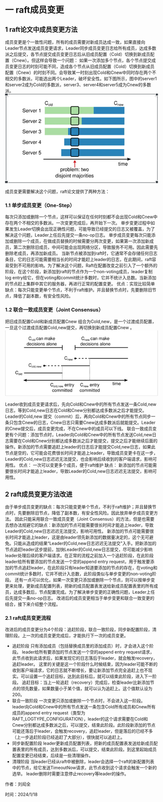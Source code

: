 # 一 raft成员变更
## 1 raft论文中成员变更方法

   成员变更是个一致性问题，所有的成员需要对新成员达成一致，如果直接向Leader节点发送成员变更请求，Leader同步成员变更日志给所有成员，达成多数派之后提交，各节点提交成员变更日志后从旧成员配置（Cold）切换到新成员配置（Cnew）。但这样会导致一个问题：
   如果一次添加多个节点，各个节点提交成员变更日志的时刻可能不同，造成各个节点从旧成员配置（Cold）切换到新成员配置（Cnew）的时刻不同。会导致某一时刻出现Cold和Cnew中同时存在两个不相交的多数派，可能选出两个Leader，破坏安全性。如下图所示，图中的server1和server2成为Cold的多数派，server3、server4和server5成为Cnew的多数派。
![Alt text](1705563733000.png)

成员变更需要解决这个问题，raft论文提供了两种方法：
### 1.1 单步成员变更（One-Step）
   每次只添加或删除一个节点，这样可以保证在任何时刻都不会出现Cold和Cnew中存在两个不相交的多数派。一次变更完成后，再开始下一次。
   单步变更过程中如果发生Leader切换会出现正确性问题，可能导致已经提交的日志又被覆盖，为了解决这个问题，Leader上任后先提交一条no-op日志。
   单步成员变更每次只能添加或删除一个成员，在做成员替换的时候需要分两次变更，如果第一次添加新成员，第二次删除旧成员，中间可能会出现网络分区，导致服务不可用。因此需要先删除老成员，再添加新成员。
   当新节点被添加到raft时，它通常不会存储任何日志条目，它的日志可能需要相当长的时间才能赶上leader的日志，在此期间，raft容易受到不可用的影响。为了解决这个问题，Raft在配置改变之前引入了一个额外的阶段，在这个阶段，新添加到raft的节点作为一个non-voting成员，leader复制log entry给它，但在voting和commit统计多数时，它并不统计入总数。当新添加的节点赶上集群中其它的服务器，再进行正常的配置变更。
   优点：实现比较简单
   缺点：每次只能变更单个节点，不利于raft维护。并且替换节点时，先要删除旧节点，降低了副本数，有安全性风险。

### 1.2 联合一致成员变更（Joint Consensus）
   把旧成员配置Cold和新成员配置Cnew 组合为Cold,new，是一个过渡成员配置，一旦这个过渡成员配置Cold,new提交，再切换到新成员配置Cnew 。
   ![Alt text](1705563875064.png)

   Leader收到成员变更请求后，先向Cold和Cnew中的所有节点发送一条Cold,new日志，等到Cold,new日志在Cold和Cnew分别都达成多数派之后才能提交。Leader的Cold,new 提交（commit）后，再向Cold和Cnew中的所有节点同步一条只包含Cnew的日志，Cnew日志只需要Cnew达成多数派后就能提交。Leader的Cnew提交后，成员变更完成，不在Cnew中的成员可以下线。
   联合一致成员变更有个问题：添加节点时，Leader向Cold和Cnew中的所有节点发送Cold,new日志需要在Cold和Cnew分别都达成多数派之后才能提交，提交之后才能继续后面的操作。新添加的节点需要追赶上leader的日志后才能提交Cold,new日志，如果此节点是空的，它可能会花费很长时间才能追上leader，导致成员变更卡在这一步，Leader的Cold,new日志迟迟无法提交，也会影响后续收到的客户端请求，影响可用性。
   优点： 一次可以变更多个成员，便于raft维护
   缺点： 新添加的节点可能需要很长时间才能追上leader，导致Leader的Cold,new日志迟迟无法提交，影响可用性。

## 2 raft成员变更方法改进
   由于单步成员变更的缺点：每次只能变更单个节点，不利于raft维护；并且替换节点时，先要删除旧节点，降低了副本数，有安全性风险。因此放弃单步成员变更方法。
   因此只能采用联合一致成员变更（Joint Consensus）的方法，但是也需要去想办法规避它的缺点：新添加的节点可能需要很长时间才能追上leader，导致Leader的Cold,new日志迟迟无法提交，影响可用性。
   新添加的节点可能需要很长时间才能追上leader，这是由leader领先新添加的数据量决定的，这个无可避免。只能从造成的结果“Leader的Cold,new日志迟迟无法提交”入手。把新添加的节点追赶leader这步提前，加快Leader的Cold,new日志提交，尽可能减少影响leader处理后续的客户端请求。在正常的流程之前加入一个追赶阶段，在此阶段leader给所有要添加的节点发送一个空的append entry request，用于触发要添加的节点追赶leader，在此阶段只有leader知道要添加的节点的存在，在voting和commit统计多数时，它并不统计入总数，此阶段类似与单步变更的non-voting阶段。
   还有一点可以优化，如果一次变更只添加或删除一个节点，则可以按单步变更来处理，更新成员配置列表，把新的成员配置表发送给新成员配置表里的所有成员，达成多数后，节点配置完成。为了解决单步变更的正确性问题，Leader上任后先提交一条no-op日志。
   改进后的成员变更相当于单步变更和联合一致变更的结合，接下来介绍整个流程。
### 2.1 raft成员变更流程
   改进后的成员变更分为4个阶段：追赶阶段，联合一致阶段，同步新配置阶段，清理阶段。上一次的成员变更完成后，才能执行下一次的成员变更。
   - 追赶阶段
    只有添加成员（包括替换成员里的添加成员）时，才会进入这个阶段。
    leader给所有要添加的节点发送一个空的append entry request请求，此节点收到此请求后，如果发现它的日志落后于leader，就会触发recovery，追赶leader。
    这里的关键是这一个阶段什么时候结束，因为leader可能不断的收到客户端请求，它的日志就不断增长，要让新添加节点完全追赶上也不现实。可以设置一个追赶目标，达到此目标后，就可以结束此阶段，进入下一阶段。
    追赶目标：当上一轮追赶（recovery）完成后，检查leader比新添加节点的领先数量，如果数量小于某个值，就可以认为追赶上。这个值默认设为200。
   - 联合一致阶段
    一次变更只添加或删除一个节点时，不会进入这一阶段。
    leader向Cold和Cnew中的所有节点发送一条包含Cold所有成员和Cnew所有成员的append entry request（类型为RAFT_LOGTYPE_CONFIGURATION），leader的这个请求需要在Cold和Cnew分别都达成多数派之后，可以提交，结束此阶段。此阶段新添加的节点可能还落后于leader，会触发recovery，追赶leader，但是落后的已经不多（上一步追赶阶段已经追赶了大部分），很快就可以追赶上。
   - 同步新配置阶段
    leader更新成员配置列表，把新的成员配置表发送给新成员配置表里的所有成员，达到多数派后，可以提交，结束此阶段。到这里起始成员配置变更已经结束，后续是一些清理操作。
   - 清理阶段
    当leader已经从raft中被删除，leader会选择一个raft的新配置列表中的节点，给它发送TimeoutNow请求，此节点收到这个请求会触发一个新的选举。 leader删除时需要注意停止recovery等leader的操作。


作者：刘闳全

时间：2024/1/18
